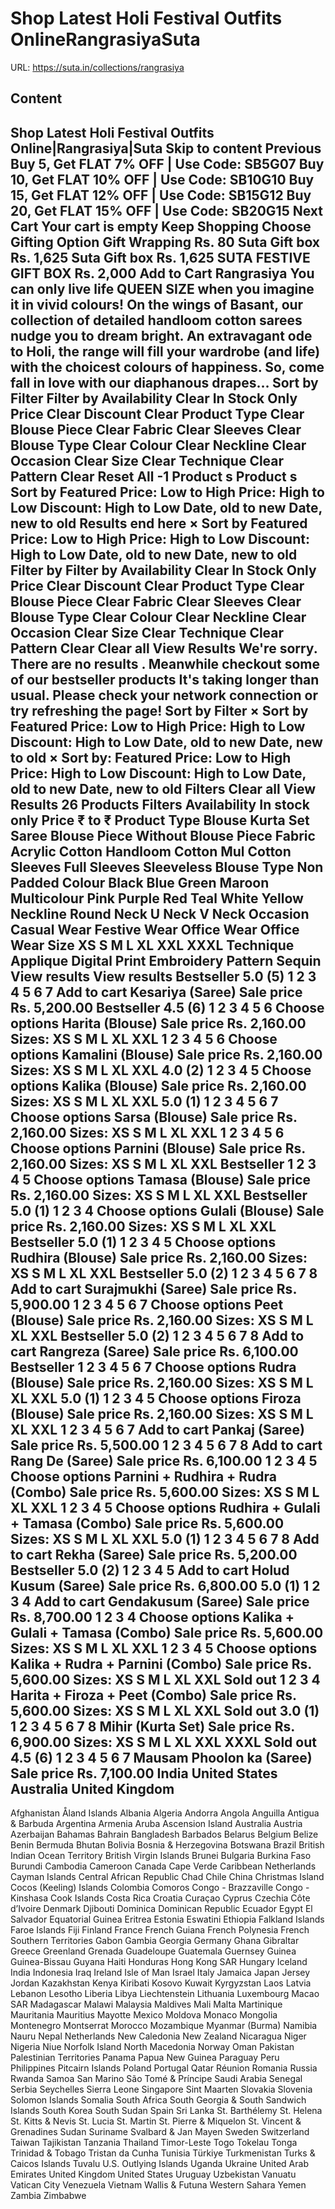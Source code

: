 # Shop Latest Holi Festival Outfits OnlineRangrasiyaSuta

URL: https://suta.in/collections/rangrasiya

## Content

Shop Latest Holi Festival Outfits Online|Rangrasiya|Suta
Skip to content
Previous
Buy 5, Get FLAT 7% OFF | Use Code: SB5G07
Buy 10, Get FLAT 10% OFF | Use Code: SB10G10
Buy 15, Get FLAT 12% OFF | Use Code: SB15G12
Buy 20, Get FLAT 15% OFF | Use Code: SB20G15
Next
Cart
Your cart is empty
Keep Shopping
Choose Gifting Option
Gift Wrapping
Rs. 80
Suta Gift box
Rs. 1,625
Suta Gift box
Rs. 1,625
SUTA FESTIVE GIFT BOX
Rs. 2,000
Add to Cart
Rangrasiya
You can only live life QUEEN SIZE when you imagine it in vivid colours!
On the wings of Basant, our collection of detailed handloom cotton sarees nudge you to dream bright. An extravagant ode to Holi, the range will fill your wardrobe (and life) with the choicest colours of happiness. So, come fall in love with our diaphanous drapes…
Sort by
Filter
Filter by
Availability
Clear
In Stock Only
Price
Clear
Discount
Clear
Product Type
Clear
Blouse Piece
Clear
Fabric
Clear
Sleeves
Clear
Blouse Type
Clear
Colour
Clear
Neckline
Clear
Occasion
Clear
Size
Clear
Technique
Clear
Pattern
Clear
Reset All
-1
Product
s
Product
s
Sort by
Featured
Price: Low to High
Price: High to Low
Discount: High to Low
Date, old to new
Date, new to old
Results end here
×
Sort by
Featured
Price: Low to High
Price: High to Low
Discount: High to Low
Date, old to new
Date, new to old
Filter by
Filter by
Availability
Clear
In Stock Only
Price
Clear
Discount
Clear
Product Type
Clear
Blouse Piece
Clear
Fabric
Clear
Sleeves
Clear
Blouse Type
Clear
Colour
Clear
Neckline
Clear
Occasion
Clear
Size
Clear
Technique
Clear
Pattern
Clear
Clear all
View Results
We're sorry. There are no results
.
Meanwhile checkout some of our bestseller products
It's taking longer than usual. Please check your network connection or try refreshing the page!
Sort by
Filter
×
Sort by
Featured
Price: Low to High
Price: High to Low
Discount: High to Low
Date, old to new
Date, new to old
×
Sort by:
Featured
Price: Low to High
Price: High to Low
Discount: High to Low
Date, old to new
Date, new to old
Filters
Clear all
View Results
26 Products
Filters
Availability
In stock only
Price
₹
to
₹
Product Type
Blouse
Kurta Set
Saree
Blouse Piece
Without Blouse Piece
Fabric
Acrylic
Cotton
Handloom Cotton
Mul Cotton
Sleeves
Full Sleeves
Sleeveless
Blouse Type
Non Padded
Colour
Black
Blue
Green
Maroon
Multicolour
Pink
Purple
Red
Teal
White
Yellow
Neckline
Round Neck
U Neck
V Neck
Occasion
Casual Wear
Festive Wear
Office Wear
Office Wear
Size
XS
S
M
L
XL
XXL
XXXL
Technique
Applique
Digital Print
Embroidery
Pattern
Sequin
View results
View results
Bestseller
5.0
(5)
1
2
3
4
5
6
7
Add to cart
Kesariya (Saree)
Sale price
Rs. 5,200.00
Bestseller
4.5
(6)
1
2
3
4
5
6
Choose options
Harita (Blouse)
Sale price
Rs. 2,160.00
Sizes:
XS
S
M
L
XL
XXL
1
2
3
4
5
6
Choose options
Kamalini (Blouse)
Sale price
Rs. 2,160.00
Sizes:
XS
S
M
L
XL
XXL
4.0
(2)
1
2
3
4
5
Choose options
Kalika (Blouse)
Sale price
Rs. 2,160.00
Sizes:
XS
S
M
L
XL
XXL
5.0
(1)
1
2
3
4
5
6
7
Choose options
Sarsa (Blouse)
Sale price
Rs. 2,160.00
Sizes:
XS
S
M
L
XL
XXL
1
2
3
4
5
6
Choose options
Parnini (Blouse)
Sale price
Rs. 2,160.00
Sizes:
XS
S
M
L
XL
XXL
Bestseller
1
2
3
4
5
Choose options
Tamasa (Blouse)
Sale price
Rs. 2,160.00
Sizes:
XS
S
M
L
XL
XXL
Bestseller
5.0
(1)
1
2
3
4
Choose options
Gulali (Blouse)
Sale price
Rs. 2,160.00
Sizes:
XS
S
M
L
XL
XXL
Bestseller
5.0
(1)
1
2
3
4
5
Choose options
Rudhira (Blouse)
Sale price
Rs. 2,160.00
Sizes:
XS
S
M
L
XL
XXL
Bestseller
5.0
(2)
1
2
3
4
5
6
7
8
Add to cart
Surajmukhi (Saree)
Sale price
Rs. 5,900.00
1
2
3
4
5
6
7
Choose options
Peet (Blouse)
Sale price
Rs. 2,160.00
Sizes:
XS
S
M
L
XL
XXL
Bestseller
5.0
(2)
1
2
3
4
5
6
7
8
Add to cart
Rangreza (Saree)
Sale price
Rs. 6,100.00
Bestseller
1
2
3
4
5
6
7
Choose options
Rudra (Blouse)
Sale price
Rs. 2,160.00
Sizes:
XS
S
M
L
XL
XXL
5.0
(1)
1
2
3
4
5
Choose options
Firoza (Blouse)
Sale price
Rs. 2,160.00
Sizes:
XS
S
M
L
XL
XXL
1
2
3
4
5
6
7
Add to cart
Pankaj (Saree)
Sale price
Rs. 5,500.00
1
2
3
4
5
6
7
8
Add to cart
Rang De (Saree)
Sale price
Rs. 6,100.00
1
2
3
4
5
Choose options
Parnini + Rudhira + Rudra (Combo)
Sale price
Rs. 5,600.00
Sizes:
XS
S
M
L
XL
XXL
1
2
3
4
5
Choose options
Rudhira + Gulali + Tamasa (Combo)
Sale price
Rs. 5,600.00
Sizes:
XS
S
M
L
XL
XXL
5.0
(1)
1
2
3
4
5
6
7
8
Add to cart
Rekha (Saree)
Sale price
Rs. 5,200.00
Bestseller
5.0
(2)
1
2
3
4
5
Add to cart
Holud Kusum (Saree)
Sale price
Rs. 6,800.00
5.0
(1)
1
2
3
4
Add to cart
Gendakusum (Saree)
Sale price
Rs. 8,700.00
1
2
3
4
Choose options
Kalika + Gulali + Tamasa (Combo)
Sale price
Rs. 5,600.00
Sizes:
XS
S
M
L
XL
XXL
1
2
3
4
5
Choose options
Kalika + Rudra + Parnini (Combo)
Sale price
Rs. 5,600.00
Sizes:
XS
S
M
L
XL
XXL
Sold out
1
2
3
4
Harita + Firoza + Peet (Combo)
Sale price
Rs. 5,600.00
Sizes:
XS
S
M
L
XL
XXL
Sold out
3.0
(1)
1
2
3
4
5
6
7
8
Mihir (Kurta Set)
Sale price
Rs. 6,900.00
Sizes:
XS
S
M
L
XL
XXL
XXXL
Sold out
4.5
(6)
1
2
3
4
5
6
7
Mausam Phoolon ka (Saree)
Sale price
Rs. 7,100.00
India
United States
Australia
United Kingdom
---
Afghanistan
Åland Islands
Albania
Algeria
Andorra
Angola
Anguilla
Antigua & Barbuda
Argentina
Armenia
Aruba
Ascension Island
Australia
Austria
Azerbaijan
Bahamas
Bahrain
Bangladesh
Barbados
Belarus
Belgium
Belize
Benin
Bermuda
Bhutan
Bolivia
Bosnia & Herzegovina
Botswana
Brazil
British Indian Ocean Territory
British Virgin Islands
Brunei
Bulgaria
Burkina Faso
Burundi
Cambodia
Cameroon
Canada
Cape Verde
Caribbean Netherlands
Cayman Islands
Central African Republic
Chad
Chile
China
Christmas Island
Cocos (Keeling) Islands
Colombia
Comoros
Congo - Brazzaville
Congo - Kinshasa
Cook Islands
Costa Rica
Croatia
Curaçao
Cyprus
Czechia
Côte d’Ivoire
Denmark
Djibouti
Dominica
Dominican Republic
Ecuador
Egypt
El Salvador
Equatorial Guinea
Eritrea
Estonia
Eswatini
Ethiopia
Falkland Islands
Faroe Islands
Fiji
Finland
France
French Guiana
French Polynesia
French Southern Territories
Gabon
Gambia
Georgia
Germany
Ghana
Gibraltar
Greece
Greenland
Grenada
Guadeloupe
Guatemala
Guernsey
Guinea
Guinea-Bissau
Guyana
Haiti
Honduras
Hong Kong SAR
Hungary
Iceland
India
Indonesia
Iraq
Ireland
Isle of Man
Israel
Italy
Jamaica
Japan
Jersey
Jordan
Kazakhstan
Kenya
Kiribati
Kosovo
Kuwait
Kyrgyzstan
Laos
Latvia
Lebanon
Lesotho
Liberia
Libya
Liechtenstein
Lithuania
Luxembourg
Macao SAR
Madagascar
Malawi
Malaysia
Maldives
Mali
Malta
Martinique
Mauritania
Mauritius
Mayotte
Mexico
Moldova
Monaco
Mongolia
Montenegro
Montserrat
Morocco
Mozambique
Myanmar (Burma)
Namibia
Nauru
Nepal
Netherlands
New Caledonia
New Zealand
Nicaragua
Niger
Nigeria
Niue
Norfolk Island
North Macedonia
Norway
Oman
Pakistan
Palestinian Territories
Panama
Papua New Guinea
Paraguay
Peru
Philippines
Pitcairn Islands
Poland
Portugal
Qatar
Réunion
Romania
Russia
Rwanda
Samoa
San Marino
São Tomé & Príncipe
Saudi Arabia
Senegal
Serbia
Seychelles
Sierra Leone
Singapore
Sint Maarten
Slovakia
Slovenia
Solomon Islands
Somalia
South Africa
South Georgia & South Sandwich Islands
South Korea
South Sudan
Spain
Sri Lanka
St. Barthélemy
St. Helena
St. Kitts & Nevis
St. Lucia
St. Martin
St. Pierre & Miquelon
St. Vincent & Grenadines
Sudan
Suriname
Svalbard & Jan Mayen
Sweden
Switzerland
Taiwan
Tajikistan
Tanzania
Thailand
Timor-Leste
Togo
Tokelau
Tonga
Trinidad & Tobago
Tristan da Cunha
Tunisia
Türkiye
Turkmenistan
Turks & Caicos Islands
Tuvalu
U.S. Outlying Islands
Uganda
Ukraine
United Arab Emirates
United Kingdom
United States
Uruguay
Uzbekistan
Vanuatu
Vatican City
Venezuela
Vietnam
Wallis & Futuna
Western Sahara
Yemen
Zambia
Zimbabwe